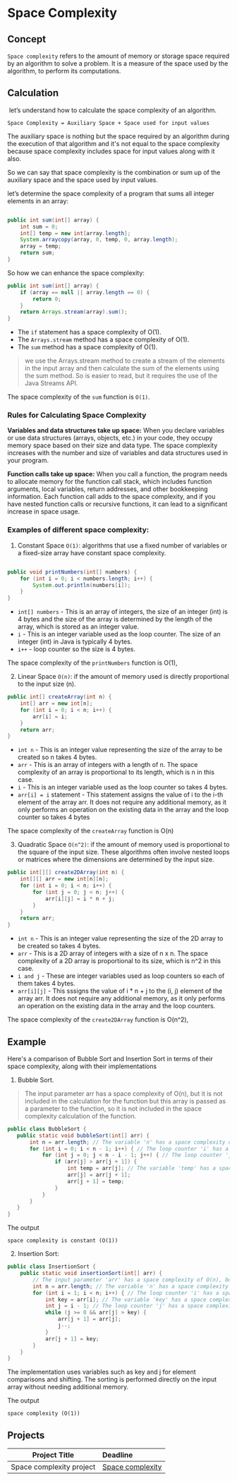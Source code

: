 
# Space Complexity


## Concept

`Space complexity` refers to the amount of memory or storage space required by an algorithm to solve a problem. It is a measure of the space used by the algorithm, to perform its computations.

## Calculation
 let’s understand how to calculate the space complexity of an algorithm.
 
```
Space Complexity = Auxiliary Space + Space used for input values
```

 The auxiliary space is nothing but the space required by an algorithm during the execution of that algorithm and it's not equal to the space complexity because space complexity includes space for input values 
 along with it also.

So we can say that space complexity is the combination or sum up of the auxiliary space and the space used by input values.

let’s determine the space complexity of a program that sums all integer elements in an array:

```java

public int sum(int[] array) {
    int sum = 0;
    int[] temp = new int[array.length];
    System.arraycopy(array, 0, temp, 0, array.length);
    array = temp;
    return sum;
}

```
  

So how we can enhance the space complexity:

```java
public int sum(int[] array) {
    if (array == null || array.length == 0) {
        return 0;
    }
    return Arrays.stream(array).sum();
}
```
* The `if` statement has a space complexity of O(1).
* The `Arrays.stream` method has a space complexity of O(1).
* The `sum` method has a space complexity of O(1).

  
> we use the Arrays.stream method to create a stream of the elements in the input array and then calculate the sum of the elements using the sum method. So is easier 
  to read, but it requires the use of the Java Streams API.

The space complexity of the `sum` function is `O(1)`.


### Rules for Calculating Space Complexity

**Variables and data structures take up space:** When you declare variables or use data structures (arrays, objects, etc.) in your code, they occupy memory space based on their size and data type. The space complexity increases with the number and size of variables and data structures used in your program.

**Function calls take up space:** When you call a function, the program needs to allocate memory for the function call stack, which includes function arguments, local variables, return addresses, and other bookkeeping information. Each function call adds to the space complexity, and if you have nested function calls or recursive functions, it can lead to a significant increase in space usage.

### Examples of different space complexity:

1. Constant Space `O(1)`: algorithms that use a fixed number of variables or a fixed-size array have constant space complexity.


```java

public void printNumbers(int[] numbers) {
    for (int i = 0; i < numbers.length; i++) {
        System.out.println(numbers[i]);
    }
}
```
* `int[] numbers` - This is an array of integers, the size of an integer (int) is 4 bytes and the size of the array is determined by the length of the array, which is stored as an integer value. 
* `i` - This is an integer variable used as the loop counter. The size of an integer (int) in Java is typically 4 bytes.
* `i++` - loop counter so the size is 4 bytes.

The space complexity of the `printNumbers` function is O(1), 


2. Linear Space `O(n)`: if the amount of memory used is directly proportional to the input size (n).

```java
public int[] createArray(int n) {
    int[] arr = new int[n];
    for (int i = 0; i < n; i++) {
        arr[i] = i;
    }
    return arr;
}
```

* `int n` - This is an integer value representing the size of the array to be created so n takes 4 bytes.
* `arr` - This is an array of integers with a length of n. The space complexity of an array is proportional to its length, which is n in this case.
* `i` - This is an integer variable used as the loop counter so takes 4 bytes.
* `arr[i] = i` statement - This statement assigns the value of i to the i-th element of the array arr. It does not require any additional memory, as it only performs an operation on the existing data in 
   the array and the loop counter so takes 4 bytes 

 The space complexity of the `createArray` function is O(n)


3. Quadratic Space `O(n^2)`: if the amount of memory used is proportional to the square of the input size. These algorithms often involve nested loops or matrices where the dimensions are determined by the input size.

```java
public int[][] create2DArray(int n) {
    int[][] arr = new int[n][n];
    for (int i = 0; i < n; i++) {
        for (int j = 0; j < n; j++) {
            arr[i][j] = i * n + j;
        }
    }
    return arr;
}
```
 * `int n` - This is an integer value representing the size of the 2D array to be created so takes 4 bytes.
 * `arr` - This is a 2D array of integers with a size of n x n. The space complexity of a 2D array is proportional to its size, which is n^2 in this case.
 * `i and j` - These are integer variables used as loop counters so each of them takes 4 bytes.
 * `arr[i][j]` - This sssigns the value of i * n + j to the (i, j) element of the array arr. It does not require any additional memory, as it only performs an operation on the existing data in the array 
   and the loop counters.
   
 The space complexity of the `create2DArray` function is O(n^2), 

## Example

Here's a comparison of Bubble Sort and Insertion Sort in terms of their space complexity, along with their implementations 

1. Bubble Sort.

> The input parameter arr has a space complexity of O(n), but it is not included in the calculation for the function but this array is passed as a parameter to the function, so it is not included in the 
 space complexity calculation of the function. 
 ```java
public class BubbleSort {
    public static void bubbleSort(int[] arr) {
        int n = arr.length; // The variable 'n' has a space complexity of O(1)
        for (int i = 0; i < n - 1; i++) { // The loop counter 'i' has a space complexity of O(1)
            for (int j = 0; j < n - i - 1; j++) { // The loop counter 'j' has a space complexity of O(1)
                if (arr[j] > arr[j + 1]) {
                    int temp = arr[j]; // The variable 'temp' has a space complexity of O(1)
                    arr[j] = arr[j + 1];
                    arr[j + 1] = temp;
                }
            }
        }
    }
}
```

The output

```
space complexity is constant (O(1))
```

2. Insertion Sort:

   
``` java
public class InsertionSort {
    public static void insertionSort(int[] arr) {
        // The input parameter 'arr' has a space complexity of O(n), but it is not included in the calculation for the function
        int n = arr.length; // The variable 'n' has a space complexity of O(1)
        for (int i = 1; i < n; i++) { // The loop counter 'i' has a space complexity of O(1)
            int key = arr[i]; // The variable 'key' has a space complexity of O(1)
            int j = i - 1; // The loop counter 'j' has a space complexity of O(1)
            while (j >= 0 && arr[j] > key) {
                arr[j + 1] = arr[j];
                j--;
            }
            arr[j + 1] = key;
        }
    }
}
```

The implementation uses variables such as key and j for element comparisons and shifting. The sorting is performed directly on the input array without needing additional memory.

The output
```
space complexity (O(1))
```






## Projects
| Project Title | Deadline |
|:-----------:|:-------------|
|Space complexity project|[Space complexity](https://github.com/SAFCSP-Team/space-compexity/tree/main)| 


